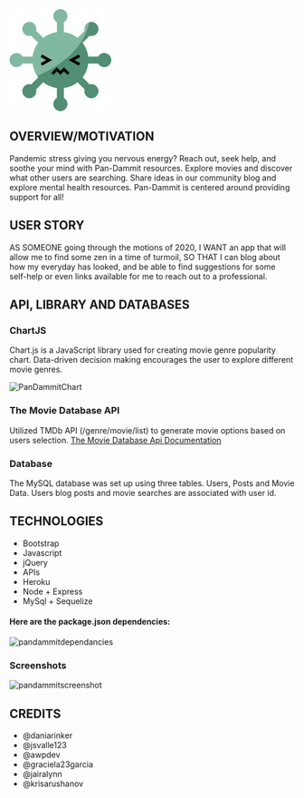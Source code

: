 ![logo](public\assets\logos\apple-touch-icon.png)
## OVERVIEW/MOTIVATION

Pandemic stress giving you nervous energy? Reach out, seek help, and soothe your mind with Pan-Dammit  resources. Explore movies and discover what other users are searching. Share ideas in our community blog and explore mental health resources. Pan-Dammit is centered around providing support for all!

## USER STORY

AS SOMEONE going through the motions of 2020, 
I WANT an app that will allow me to find some zen in a time of turmoil,
SO THAT I can blog about how my everyday has looked, and be able to find suggestions for some self-help or even links available for me to reach out to a professional.


## API, LIBRARY AND DATABASES
### ChartJS
Chart.js is a JavaScript library used for creating movie genre popularity chart. Data-driven decision making  encourages the user to explore different movie genres.

<img width="324" alt="PanDammitChart" src="https://user-images.githubusercontent.com/70172286/102854682-decdf000-43d7-11eb-8f2b-fa1d71a731ca.PNG">


### The Movie Database API
Utilized TMDb API (/genre/movie/list) to generate movie options based on users selection. [The Movie Database Api Documentation](https://www.themoviedb.org/documentation/api?language=en-US)
### Database
The MySQL database was set up using three tables. Users, Posts and Movie Data. Users blog posts and movie searches are associated with user id.  
## TECHNOLOGIES
* Bootstrap
* Javascript
* jQuery
* APIs 
* Heroku
* Node + Express
* MySql + Sequelize 
#### Here are the package.json dependencies:
<img width="167" alt="pandammitdependancies" src="https://user-images.githubusercontent.com/70172286/102854851-408e5a00-43d8-11eb-9394-910c64285a92.PNG">

### Screenshots 

<img width="290" alt="pandammitscreenshot" src="https://user-images.githubusercontent.com/70172286/102855101-d3c78f80-43d8-11eb-93ed-a4a337086d80.PNG">


## CREDITS
* @daniarinker
* @jsvalle123
* @awpdev
* @graciela23garcia
* @jairalynn
* @krisarushanov
<!-- read me layout below
## Pan-dammit
A little info about your project and/ or overview that explains **what** the project is about.

## Motivation
A short description of the motivation behind the creation and maintenance of the project. This should explain **why** the project exists.

## Build status
Build status of continus integration i.e. travis, appveyor etc. Ex. - 

[![Build Status](https://travis-ci.org/akashnimare/foco.svg?branch=master)](https://travis-ci.org/akashnimare/foco)
[![Windows Build Status](https://ci.appveyor.com/api/projects/status/github/akashnimare/foco?branch=master&svg=true)](https://ci.appveyor.com/project/akashnimare/foco/branch/master)

## Code style
If you're using any code style like xo, standard etc. That will help others while contributing to your project. Ex. -

[![js-standard-style](https://img.shields.io/badge/code%20style-standard-brightgreen.svg?style=flat)](https://github.com/feross/standard)
 
## Screenshots
Include logo/demo screenshot etc.

## Tech/framework used
Ex. -

<b>Built with</b>
- [Electron](https://electron.atom.io)

## Features
What makes your project stand out?

## Code Example
Show what the library does as concisely as possible, developers should be able to figure out **how** your project solves their problem by looking at the code example. Make sure the API you are showing off is obvious, and that your code is short and concise.

## Installation
Provide step by step series of examples and explanations about how to get a development env running.

## API Reference

Depending on the size of the project, if it is small and simple enough the reference docs can be added to the README. For medium size to larger projects it is important to at least provide a link to where the API reference docs live.

## Tests
Describe and show how to run the tests with code examples.

## How to use?
If people like your project they’ll want to learn how they can use it. To do so include step by step guide to use your project.

## Contribute

Let people know how they can contribute into your project. A [contributing guideline](https://github.com/zulip/zulip-electron/blob/master/CONTRIBUTING.md) will be a big plus.

## Credits
Give proper credits. This could be a link to any repo which inspired you to build this project, any blogposts or links to people who contrbuted in this project. 

#### Anything else that seems useful

## License
A short snippet describing the license (MIT, Apache etc)

MIT © [Yourname]()
 -->